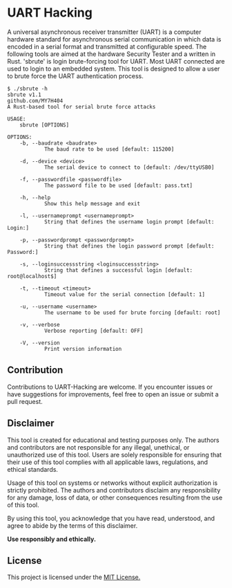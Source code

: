 # UART Hacking
A universal asynchronous receiver transmitter (UART) is a computer hardware standard for asynchronous serial communication in which data is encoded in a serial format and transmitted at configurable speed. The following tools are aimed at the hardware Security Tester and a written in Rust. 'sbrute' is login brute-forcing tool for UART. Most UART connected are used to login to an embedded system. This tool is designed to allow a user to brute force the UART authentication process.
```
$ ./sbrute -h
sbrute v1.1
github.com/MY7H404
A Rust-based tool for serial brute force attacks

USAGE:
    sbrute [OPTIONS]

OPTIONS:
    -b, --baudrate <baudrate>
            The baud rate to be used [default: 115200]

    -d, --device <device>
            The serial device to connect to [default: /dev/ttyUSB0]

    -f, --passwordfile <passwordfile>
            The password file to be used [default: pass.txt]

    -h, --help
            Show this help message and exit

    -l, --usernameprompt <usernameprompt>
            String that defines the username login prompt [default: Login:]

    -p, --passwordprompt <passwordprompt>
            String that defines the login password prompt [default: Password:]

    -s, --loginsuccessstring <loginsuccessstring>
            String that defines a successful login [default: root@localhost$]

    -t, --timeout <timeout>
            Timeout value for the serial connection [default: 1]

    -u, --username <username>
            The username to be used for brute forcing [default: root]

    -v, --verbose
            Verbose reporting [default: OFF]

    -V, --version
            Print version information
```
## Contribution

Contributions to UART-Hacking are welcome. If you encounter issues or have suggestions for improvements, feel free to open an issue or submit a pull request.

## Disclaimer

This tool is created for educational and testing purposes only. The authors and contributors are not responsible for any illegal, unethical, or unauthorized use of this tool. Users are solely responsible for ensuring that their use of this tool complies with all applicable laws, regulations, and ethical standards.

Usage of this tool on systems or networks without explicit authorization is strictly prohibited. The authors and contributors disclaim any responsibility for any damage, loss of data, or other consequences resulting from the use of this tool.

By using this tool, you acknowledge that you have read, understood, and agree to abide by the terms of this disclaimer.

**Use responsibly and ethically.**

## License
This project is licensed under the [MIT License.](https://github.com/MY7H404/UART-Hacking/blob/main/LICENSE)
